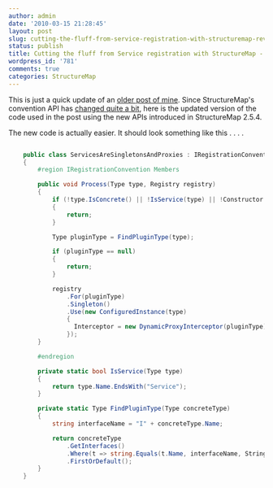 ```yaml
---
author: admin
date: '2010-03-15 21:28:45'
layout: post
slug: cutting-the-fluff-from-service-registration-with-structuremap-revisited
status: publish
title: Cutting the fluff from Service registration with StructureMap - revisited
wordpress_id: '781'
comments: true
categories: StructureMap
---
```


This is just a quick update of an [older post of mine](/2009/07/24/cutting-the-fluff-from-service-registration-or-how-to-do-funky-stuff-with-coc-castledynamicproxy-structuremap/). 
Since StructureMap's convention API has [changed quite a bit](/2010/01/05/changes-in-structuremap-254/), 
here is the updated version of the code used in the post using the new APIs introduced in StructureMap 2.5.4.

The new code is actually easier. It should look something like this . . . . 

``` csharp Singleton registration convention

    public class ServicesAreSingletonsAndProxies : IRegistrationConvention
    {
        #region IRegistrationConvention Members

        public void Process(Type type, Registry registry)
        {
            if (!type.IsConcrete() || !IsService(type) || !Constructor.HasConstructors(type))
            {
                return;
            }

            Type pluginType = FindPluginType(type);

            if (pluginType == null)
            {
                return;
            }

            registry
                .For(pluginType)
                .Singleton()
                .Use(new ConfiguredInstance(type)
                {
                  Interceptor = new DynamicProxyInterceptor(pluginType)
                });
        }

        #endregion

        private static bool IsService(Type type)
        {
            return type.Name.EndsWith("Service");
        }

        private static Type FindPluginType(Type concreteType)
        {
            string interfaceName = "I" + concreteType.Name;

            return concreteType
                .GetInterfaces()
                .Where(t => string.Equals(t.Name, interfaceName, StringComparison.Ordinal))
                .FirstOrDefault();
        }
    }

```
